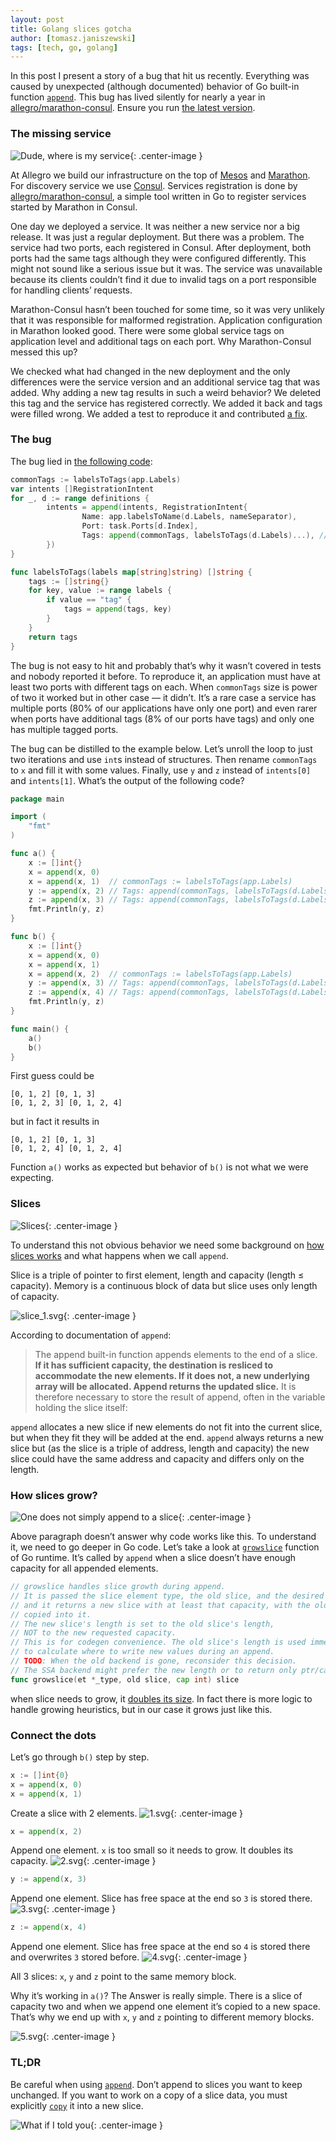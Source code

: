 ```yaml
---
layout: post
title: Golang slices gotcha
author: [tomasz.janiszewski]
tags: [tech, go, golang]
---
```


In this post I present a story of a bug that hit us recently. Everything was
caused by unexpected (although documented) behavior of Go built-in function
[`append`](https://golang.org/pkg/builtin/#append). This bug has lived silently
for nearly a year in
[allegro/marathon-consul](https://github.com/allegro/marathon-consul). Ensure
you run [the latest version](https://github.com/allegro/marathon-consul/releases/).

### The missing service

![Dude, where is my service](/img/articles/2017-07-20-golang-slices-gotcha/dude.jpg){: .center-image }

At Allegro we build our infrastructure on the top of
[Mesos](http://mesos.apache.org/) and
[Marathon](https://mesosphere.github.io/marathon/). For discovery service we
use [Consul](https://www.consul.io/). Services registration is done by
[allegro/marathon-consul](https://github.com/allegro/marathon-consul), a simple
tool written in Go to register services started by Marathon in Consul.

One day we deployed a service. It was neither a new service nor a big release. It
was just a regular deployment.  But there was a problem. The service had two
ports, each registered in Consul. After deployment, both ports had the same tags
although they were configured differently. This might not sound like a serious
issue but it was. The service was unavailable because its clients couldn’t find it
due to invalid tags on  a port responsible for handling clients’ requests.

Marathon-Consul hasn’t been touched for some time, so it was very unlikely that it
was responsible for malformed registration. Application configuration in
Marathon looked good. There were some global service tags on application level
and additional tags on each port. Why Marathon-Consul messed this up?

We checked what had changed in the new deployment and the only differences were
the service version and an additional service tag that was added. Why adding a new tag
results in such a weird behavior? We deleted this tag and the service has
registered correctly. We added it back and tags were filled wrong. We added a test to
reproduce it and contributed
[a fix](https://github.com/allegro/marathon-consul/pull/247).

### The bug

The bug lied in
[the following code](https://github.com/allegro/marathon-consul/blob/1.3.3/apps/app.go#L119-L130):

```go
commonTags := labelsToTags(app.Labels)
var intents []RegistrationIntent
for _, d := range definitions {
        intents = append(intents, RegistrationIntent{
                Name: app.labelsToName(d.Labels, nameSeparator),
                Port: task.Ports[d.Index],
                Tags: append(commonTags, labelsToTags(d.Labels)...), // ◀ Wrong tags here
        })
}

func labelsToTags(labels map[string]string) []string {
	tags := []string{}
	for key, value := range labels {
		if value == "tag" {
			tags = append(tags, key)
		}
	}
	return tags
}
```

The bug is not easy to hit and probably that’s why it wasn’t covered in tests
and nobody reported it before.
To reproduce it, an application must have at least two ports with different tags on each.
When `commonTags` size is power of two it worked but in other case — it didn’t.
It’s a rare case a service has multiple ports
(80% of our applications have only one port)
and even rarer when ports have additional tags
(8% of our ports have tags)
and only one has multiple tagged ports.

The bug can be distilled to the example below.
Let’s unroll the loop to just two iterations and use `int`s instead of structures.
Then rename `commonTags` to `x` and fill it with some values.
Finally, use `y` and `z` instead of `intents[0]` and `intents[1]`.
What’s the output of the following code?

```go
package main

import (
	"fmt"
)

func a() {
	x := []int{}
	x = append(x, 0)
	x = append(x, 1)  // commonTags := labelsToTags(app.Labels)
	y := append(x, 2) // Tags: append(commonTags, labelsToTags(d.Labels)...)
	z := append(x, 3) // Tags: append(commonTags, labelsToTags(d.Labels)...)
	fmt.Println(y, z)
}

func b() {
	x := []int{}
	x = append(x, 0)
	x = append(x, 1)
	x = append(x, 2)  // commonTags := labelsToTags(app.Labels)
	y := append(x, 3) // Tags: append(commonTags, labelsToTags(d.Labels)...)
	z := append(x, 4) // Tags: append(commonTags, labelsToTags(d.Labels)...)
	fmt.Println(y, z)
}

func main() {
	a()
	b()
}
```
First guess could be
```
[0, 1, 2] [0, 1, 3]
[0, 1, 2, 3] [0, 1, 2, 4]
```
but in fact it results in
```
[0, 1, 2] [0, 1, 3]
[0, 1, 2, 4] [0, 1, 2, 4]
```
Function `a()` works as expected but behavior of `b()` is not what we were
expecting.

### Slices

![Slices](/img/articles/2017-07-20-golang-slices-gotcha/slices.jpg){: .center-image }

To understand this not obvious behavior we need some background on [how slices
works](https://blog.golang.org/go-slices-usage-and-internals) and what happens
when we call `append`.

Slice is a triple of pointer to first element, length and capacity (length ≤
capacity). Memory is a continuous block of data but slice uses only length of
capacity.

![slice_1.svg](/img/articles/2017-07-20-golang-slices-gotcha/slice_1.svg){: .center-image }

According to documentation of `append`:

> The append built-in function appends elements to the end of a slice. **If it
has sufficient capacity, the destination is resliced to accommodate the new
elements. If it does not, a new underlying array will be allocated. Append
returns the updated slice.** It is therefore necessary to store the result of
append, often in the variable holding the slice itself:

`append` allocates a new slice if new elements do not fit into the current slice,
but when they fit they will be added at the end. `append` always returns a new
slice but (as the slice is a triple of address, length and capacity) the new
slice could have the same address and capacity and differs only on the length.

### How slices grow?

![One does not simply append to a slice](/img/articles/2017-07-20-golang-slices-gotcha/boromir.jpg){: .center-image }

Above paragraph doesn’t answer why code works like this. To understand it, we
need to go deeper in Go code. Let’s take a look at
[`growslice`](https://github.com/golang/go/blob/eb88b3eefa113f67e7cf72dfd085f65bbd125179/src/runtime/slice.go#L72-L82)
function of Go runtime. It’s called
by `append` when a slice doesn’t have enough capacity for all appended elements.

```go
// growslice handles slice growth during append.
// It is passed the slice element type, the old slice, and the desired new minimum capacity,
// and it returns a new slice with at least that capacity, with the old data
// copied into it.
// The new slice's length is set to the old slice's length,
// NOT to the new requested capacity.
// This is for codegen convenience. The old slice's length is used immediately
// to calculate where to write new values during an append.
// TODO: When the old backend is gone, reconsider this decision.
// The SSA backend might prefer the new length or to return only ptr/cap and save stack space.
func growslice(et *_type, old slice, cap int) slice
```

when slice needs to grow, it
[doubles its size](https://github.com/golang/go/blob/eb88b3eefa113f67e7cf72dfd085f65bbd125179/src/runtime/slice.go#L101).
In fact there is more logic to handle growing
heuristics, but in our case it grows just like this.

### Connect the dots

Let’s go through `b()` step by step.

```go
x := []int{0}
x = append(x, 0)
x = append(x, 1)
```
Create a slice with 2 elements.
![1.svg](/img/articles/2017-07-20-golang-slices-gotcha/1.svg){: .center-image }

```go
x = append(x, 2)
```
Append one element. `x` is too small so it needs to grow.
It doubles its capacity.
![2.svg](/img/articles/2017-07-20-golang-slices-gotcha/2.svg){: .center-image }

```go
y := append(x, 3)
```
Append one element. Slice has free space at the end so
`3` is stored there.
![3.svg](/img/articles/2017-07-20-golang-slices-gotcha/3.svg){: .center-image }
```go
z := append(x, 4)
```
Append one element. Slice has free space at the end so
`4` is stored there and overwrites `3` stored before.
![4.svg](/img/articles/2017-07-20-golang-slices-gotcha/4.svg){: .center-image }

All 3 slices: `x`, `y` and `z` point to the same memory block.

Why it’s working in `a()`? The Answer is really simple. There is a slice of capacity
two and when we append one element it’s copied to a new space. That’s why we end up
with `x`, `y` and `z` pointing to different memory blocks.

![5.svg](/img/articles/2017-07-20-golang-slices-gotcha/5.svg){: .center-image }

### TL;DR

Be careful when using [`append`](https://golang.org/pkg/builtin/#append).
Don’t append to slices you want to keep unchanged.
If you want to work on a copy of a slice data,
you must explicitly [`copy`](https://golang.org/pkg/builtin/#copy)
it into a new slice.

![What if I told you](/img/articles/2017-07-20-golang-slices-gotcha/matrix.jpg){: .center-image }

